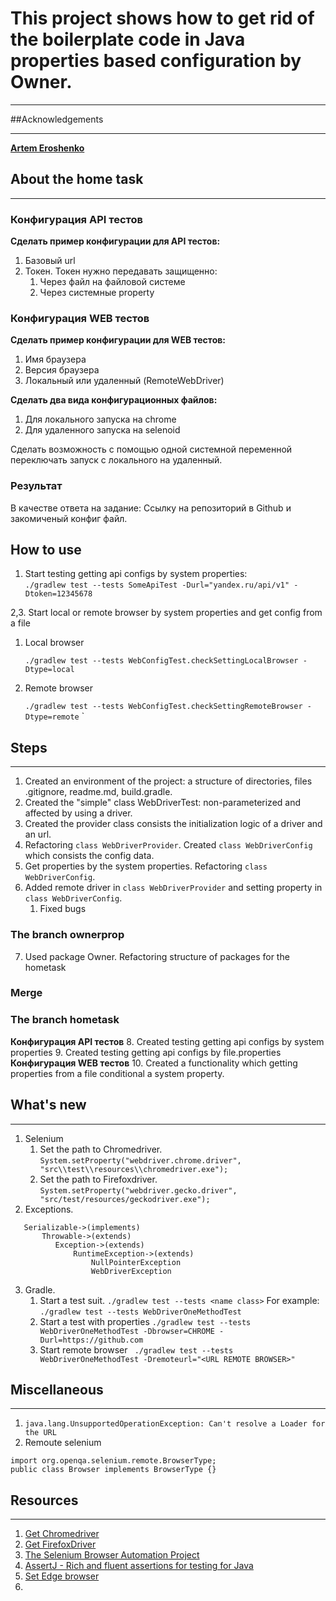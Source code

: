 # This project shows how to get rid of the boilerplate code in Java properties based configuration by Owner.
___

##Acknowledgements
___
[**Artem Eroshenko**](https://github.com/eroshenkoam) 

## About the home task
___
### Конфигурация API тестов

**Сделать пример конфигурации для API тестов:**
1. Базовый url
2. Токен.
Токен нужно передавать защищенно:
    1. Через файл на файловой системе
    2. Через системные property

### Конфигурация WEB тестов
**Сделать пример конфигурации для WEB тестов:**
1. Имя браузера
2. Версия браузера
3. Локальный или удаленный (RemoteWebDriver)

**Сделать два вида конфигурационных файлов:**
1. Для локального запуска на chrome
2. Для удаленного запуска на selenoid

Сделать возможность с помощью одной системной переменной переключать запуск с локального на удаленный.

### Результат
В качестве ответа на задание:
Ссылку на репозиторий в Github и закомиченый конфиг файл.

## How to use
1. Start testing getting api configs by system properties:  
`./gradlew test --tests SomeApiTest -Durl="yandex.ru/api/v1" -Dtoken=12345678`

2,3. Start local or remote browser by system properties and get config from a file
   1. Local browser

      `./gradlew test --tests WebConfigTest.checkSettingLocalBrowser -Dtype=local`
   2. Remote browser

      `./gradlew test --tests WebConfigTest.checkSettingRemoteBrowser -Dtype=remote`         `

## Steps
___
1. Created an environment of the project: a structure of directories, files .gitignore, readme.md, build.gradle.
2. Created the "simple" class WebDriverTest: non-parameterized and affected by using a driver.
3. Created the provider class consists the initialization logic of a driver and an url.
4. Refactoring `class WebDriverProvider`. Created `class WebDriverConfig` which consists the config data.
5. Get properties by the system properties. Refactoring `class WebDriverConfig`.
6. Added remote driver in `class WebDriverProvider` and setting property in `class WebDriverConfig`.
   1. Fixed bugs 
### The branch ownerprop
7. Used package Owner. Refactoring structure of packages for the hometask
### Merge
### The branch hometask
**Конфигурация API тестов**
8. Created testing getting api configs by system properties 
9. Created testing getting api configs by file.properties
**Конфигурация WEB тестов**
10. Created a functionality which getting properties from a file conditional a system property.  

## What's new
___
1. Selenium
   1. Set the path to Chromedriver.  
      `System.setProperty("webdriver.chrome.driver", "src\\test\\resources\\chromedriver.exe");`
   2. Set the path to Firefoxdriver.
      `System.setProperty("webdriver.gecko.driver", "src/test/resources/geckodriver.exe");`
2. Exceptions. 
```
   Serializable->(implements)
       Throwable->(extends)
          Exception->(extends)
              RuntimeException->(extends)
                  NullPointerException 
                  WebDriverException
``` 
3. Gradle. 
   1. Start a test suit.
      `./gradlew test --tests <name class>`
      For example:
      `./gradlew test --tests WebDriverOneMethodTest`
   2. Start a test with properties 
      `./gradlew test --tests WebDriverOneMethodTest -Dbrowser=CHROME -Durl=https://github.com`
   3. Start remote browser
      ` ./gradlew test --tests WebDriverOneMethodTest -Dremoteurl="<URL REMOTE BROWSER>"`
      
## Miscellaneous
___
1. `java.lang.UnsupportedOperationException: Can't resolve a Loader for the URL`
2. Remoute selenium
```
import org.openqa.selenium.remote.BrowserType;
public class Browser implements BrowserType {}
```

## Resources
___
1. [Get Chromedriver](https://chromedriver.chromium.org/downloads)
2. [Get FirefoxDriver](https://github.com/mozilla/geckodriver)
3. [The Selenium Browser Automation Project](https://www.selenium.dev/documentation/)
4. [AssertJ - Rich and fluent assertions for testing for Java](https://assertj.github.io/doc/)
5. [Set Edge browser](https://docs.microsoft.com/ru-ru/microsoft-edge/webdriver-chromium/?tabs=java)
6. 
